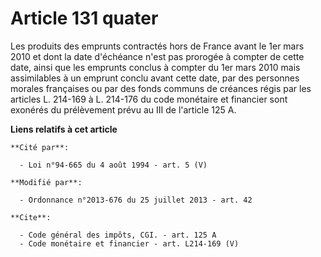 # Article 131 quater

Les produits des emprunts contractés hors de France avant le 1er mars 2010 et dont la date d'échéance n'est pas prorogée à
compter de cette date, ainsi que les emprunts conclus à compter du 1er mars 2010 mais assimilables à un emprunt conclu avant
cette date, par des personnes morales françaises ou par des fonds communs de créances régis par les articles L. 214-169 à L.
214-176 du code monétaire et financier sont exonérés du prélèvement prévu au III de l'article 125 A.

**Liens relatifs à cet article**

	**Cité par**:

	  - Loi n°94-665 du 4 août 1994 - art. 5 (V)

	**Modifié par**:

	  - Ordonnance n°2013-676 du 25 juillet 2013 - art. 42

	**Cite**:

	  - Code général des impôts, CGI. - art. 125 A
	  - Code monétaire et financier - art. L214-169 (V)
